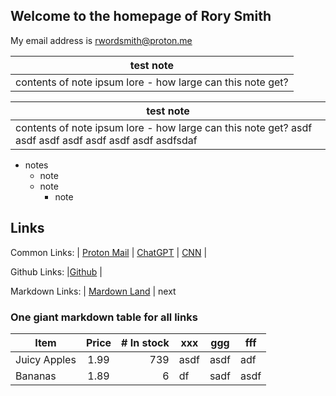 ## Welcome to the homepage of Rory Smith
My email address is rwordsmith@proton.me

|test note|
|---------|
| contents of note ipsum lore - how large can this note get?|

|test note|
|---------|
| contents of note ipsum lore - how large can this note get?                                                       asdf asdf                    asdf         asdf                      asdf                               asdf                                       asdf                                                                  asdfsdaf   |

* notes
  * note
  * note
    * note  

## Links
Common Links:
| [Proton Mail](https://mail.proton.me/u/0/inbox)      | [ChatGPT](https://chat.openai.com)       | [CNN](https://www.cnn.com)      |

Github Links:
|[Github](github.com) | 

Markdown Links:
| [Mardown Land](https://markdown.land) | next

### One giant markdown table for all links

| Item         | Price | # In stock |  xxx  |  ggg  |  fff |
|--------------|:-----:|-----------:|-------|-------|------|
| Juicy Apples |  1.99 |        739 | asdf  |  asdf  | adf |
| Bananas      |  1.89 |          6 |   df   | sadf  | asdf|







